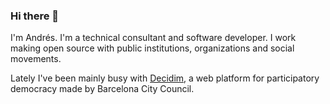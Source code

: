 ### Hi there 👋

I'm Andrés. I'm a technical consultant and software developer. I work making open source with public institutions, organizations and social movements. 

Lately I've been mainly busy with [Decidim](https://decidim.org), a web platform for participatory democracy made by Barcelona City Council. 
